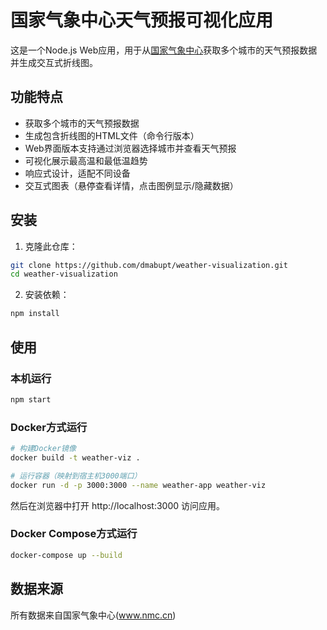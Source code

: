 # 国家气象中心天气预报可视化应用

这是一个Node.js Web应用，用于从[国家气象中心](http://www.nmc.cn)获取多个城市的天气预报数据并生成交互式折线图。

## 功能特点

- 获取多个城市的天气预报数据
- 生成包含折线图的HTML文件（命令行版本）
- Web界面版本支持通过浏览器选择城市并查看天气预报
- 可视化展示最高温和最低温趋势
- 响应式设计，适配不同设备
- 交互式图表（悬停查看详情，点击图例显示/隐藏数据）

## 安装

1. 克隆此仓库：
```bash
git clone https://github.com/dmabupt/weather-visualization.git
cd weather-visualization
```

2. 安装依赖：
```bash
npm install
```

## 使用

### 本机运行
```bash
npm start
```

### Docker方式运行
```bash
# 构建Docker镜像
docker build -t weather-viz .

# 运行容器（映射到宿主机3000端口）
docker run -d -p 3000:3000 --name weather-app weather-viz
```
然后在浏览器中打开 http://localhost:3000 访问应用。

### Docker Compose方式运行
```bash
docker-compose up --build
```

## 数据来源
所有数据来自国家气象中心(www.nmc.cn)
